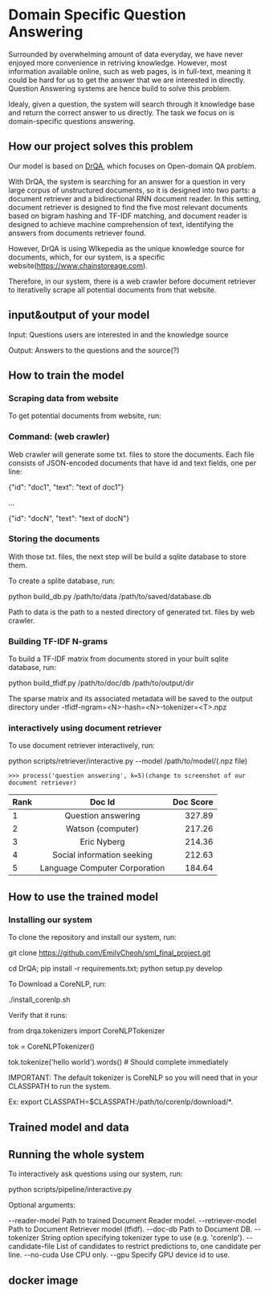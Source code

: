 # Domain Specific Question Answering
Surrounded by overwhelming amount of data everyday, we have never enjoyed more convenience in retriving knowledge. However, most information available online, 
such as web pages, is in full-text, meaning it could be hard for us to get the answer that we are interested in directly. Question Answering systems are hence build to
solve this problem. 

Idealy, given a question, the system will search through it knowledge base and return the correct answer to us directly. 
The task we focus on is domain-specific questions answering.

## How our project solves this problem
Our model is based on [DrQA](https://github.com/facebookresearch/DrQA), which focuses on Open-domain QA problem. 

With DrQA, the system is searching for an answer for a question in very large corpus of unstructured documents, so it is designed into two parts: a document retriever and a bidirectional RNN document reader. 
In this setting, document retriever is designed to find the five most relevant documents based on bigram hashing and TF-IDF matching, and document reader is designed to achieve machine comprehension of text, identifying the answers from documents retriever found.

However, DrQA is using WIkepedia as the unique knowledge source for documents, which, for our system, is a specific website(https://www.chainstoreage.com). 

Therefore, in our system, there is a web crawler before document retriever to iterativelly scrape all potential documents from that website.

## input&output of your model
Input: Questions users are interested in and the knowledge source

Output: Answers to the questions and the source(?)

## How to train the model
### Scraping data from website
To get potential documents from website, run:
### Command: (web crawler)
Web crawler will generate some txt. files to store the documents. Each file consists of JSON-encoded documents that have id and text fields, one per line:

{"id": "doc1", "text": "text of doc1"}

...

{"id": "docN", "text": "text of docN"}

### Storing the documents
With those txt. files, the next step will be build a sqlite database to store them.

To create a splite database, run:

python build_db.py /path/to/data /path/to/saved/database.db

Path to data is the path to a nested directory of generated txt. files by web crawler.

### Building TF-IDF N-grams
To build a TF-IDF matrix from documents stored in your built sqlite database, run:

python build_tfidf.py /path/to/doc/db /path/to/output/dir

The sparse matrix and its associated metadata will be saved to the output directory under <db-name>-tfidf-ngram=\<N>-hash=\<N>-tokenizer=\<T>.npz
  
### interactively using document retriever

To use document retriever interactively, run:

python scripts/retriever/interactive.py --model /path/to/model/(.npz file)

```
>>> process('question answering', k=5)(change to screenshot of our document retriever)
```

| Rank          |  Doc Id           | Doc Score   |
| ------------- |:----------------:| -------------:|
| 1      | Question answering | 327.89 |
|  2   |       Watson (computer)       |   217.26  |
|  3   |          Eric Nyberg          |   214.36  |
|  4   |   Social information seeking  |   212.63  |
|  5   | Language Computer Corporation |   184.64  |


## How to use the trained model
### Installing our system

To clone the repository and install our system, run:

git clone https://github.com/EmilyCheoh/sml_final_project.git

cd DrQA; pip install -r requirements.txt; python setup.py develop

To Download a CoreNLP, run:

./install_corenlp.sh

Verify that it runs:

from drqa.tokenizers import CoreNLPTokenizer

tok = CoreNLPTokenizer()

tok.tokenize('hello world').words()  # Should complete immediately

IMPORTANT: The default tokenizer is CoreNLP so you will need that in your CLASSPATH to run the system.

Ex: export CLASSPATH=$CLASSPATH:/path/to/corenlp/download/*.

## Trained model and data

## Running the whole system
To interactively ask questions using our system, run:

python scripts/pipeline/interactive.py

Optional arguments:

--reader-model    Path to trained Document Reader model.
--retriever-model Path to Document Retriever model (tfidf).
--doc-db          Path to Document DB.
--tokenizer       String option specifying tokenizer type to use (e.g. 'corenlp').
--candidate-file  List of candidates to restrict predictions to, one candidate per line.
--no-cuda         Use CPU only.
--gpu             Specify GPU device id to use.

## docker image
